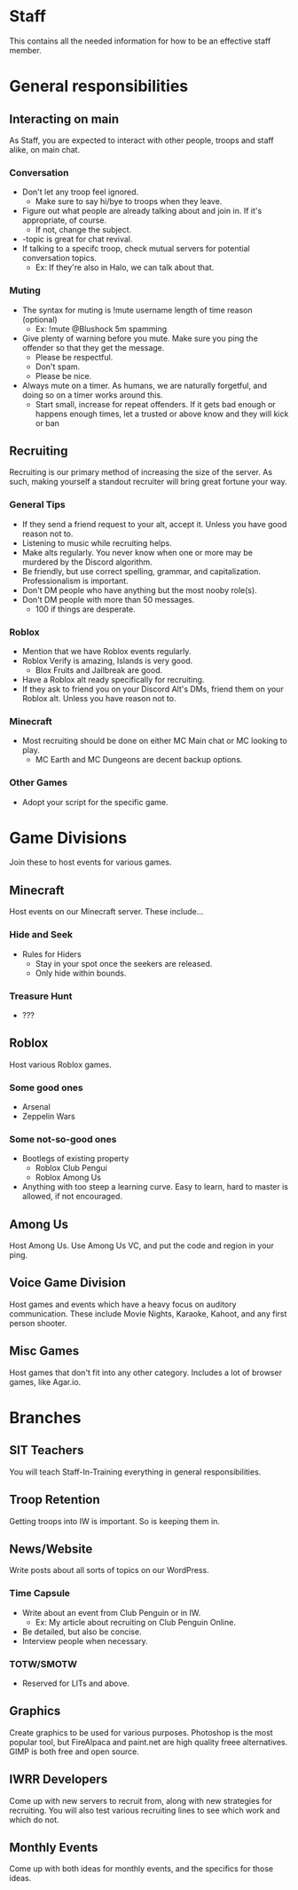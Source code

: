 # Staff
This contains all the needed information for how to be an effective staff member.

# General responsibilities
## Interacting on main
As Staff, you are expected to interact with other people, troops and staff alike, on main chat.

### Conversation
- Don't let any troop feel ignored. 
  - Make sure to say hi/bye to troops when they leave.
- Figure out what people are already talking about and join in. If it's appropriate, of course.
  - If not, change the subject.
- -topic is great for chat revival.
- If talking to a specifc troop, check mutual servers for potential conversation topics.
  - Ex: If they're also in Halo, we can talk about that. 
  
### Muting
- The syntax for muting is !mute username length of time reason (optional)
  - Ex: !mute @Blushock 5m spamming
- Give plenty of warning before you mute. Make sure you ping the offender so that they get the message.
  - Please be respectful.
  - Don't spam.
  - Please be nice.
- Always mute on a timer. As humans, we are naturally forgetful, and doing so on a timer works around this.
  - Start small, increase for repeat offenders. If it gets bad enough or happens enough times, let a trusted or above know and they will kick or ban

## Recruiting
Recruiting is our primary method of increasing the size of the server. As such, making yourself a standout recruiter will bring great fortune your way.

### General Tips
- If they send a friend request to your alt, accept it. Unless you have good reason not to. 
- Listening to music while recruiting helps.
- Make alts regularly. You never know when one or more may be murdered by the Discord algorithm.
- Be friendly, but use correct spelling, grammar, and capitalization. Professionalism is important. 
- Don't DM people who have anything but the most nooby role(s).
- Don't DM people with more than 50 messages.
  - 100 if things are desperate.  

### Roblox
- Mention that we have Roblox events regularly.
- Roblox Verify is amazing, Islands is very good.
  - Blox Fruits and Jailbreak are good.
 - Have a Roblox alt ready specifically for recruiting.
  - If they ask to friend you on your Discord Alt's DMs, friend them on your Roblox alt. Unless you have reason not to.

### Minecraft
- Most recruiting should be done on either MC Main chat or MC looking to play.
  - MC Earth and MC Dungeons are decent backup options.

### Other Games
- Adopt your script for the specific game.
 


# Game Divisions
Join these to host events for various games.

## Minecraft
Host events on our Minecraft server. These include...

### Hide and Seek
- Rules for Hiders
  - Stay in your spot once the seekers are released.
  - Only hide within bounds.  

### Treasure Hunt
- ???

## Roblox
Host various Roblox games. 

### Some good ones
- Arsenal
- Zeppelin Wars

### Some not-so-good ones
- Bootlegs of existing property
  - Roblox Club Pengui
  - Roblox Among Us
- Anything with too steep a learning curve. Easy to learn, hard to master is allowed, if not encouraged. 

## Among Us
Host Among Us. Use Among Us VC, and put the code and region in your ping.

## Voice Game Division
Host games and events which have a heavy focus on auditory communication. These include Movie Nights, Karaoke, Kahoot, and any first person shooter.

## Misc Games
Host games that don't fit into any other category. Includes a lot of browser games, like Agar.io.

# Branches

## SIT Teachers
You will teach Staff-In-Training everything in general responsibilities.

## Troop Retention
Getting troops into IW is important. So is keeping them in.

## News/Website
Write posts about all sorts of topics on our WordPress.

### Time Capsule
- Write about an event from Club Penguin or in IW.
  - Ex: My article about recruiting on Club Penguin Online.
- Be detailed, but also be concise.
- Interview people when necessary. 

### TOTW/SMOTW
- Reserved for LITs and above.

## Graphics
Create graphics to be used for various purposes. Photoshop is the most popular tool, but FireAlpaca and paint.net are high quality freee alternatives. GIMP is both free and open source.

## IWRR Developers
Come up with new servers to recruit from, along with new strategies for recruiting. You will also test various recruiting lines to see which work and which do not.

## Monthly Events
Come up with both ideas for monthly events, and the specifics for those ideas.


